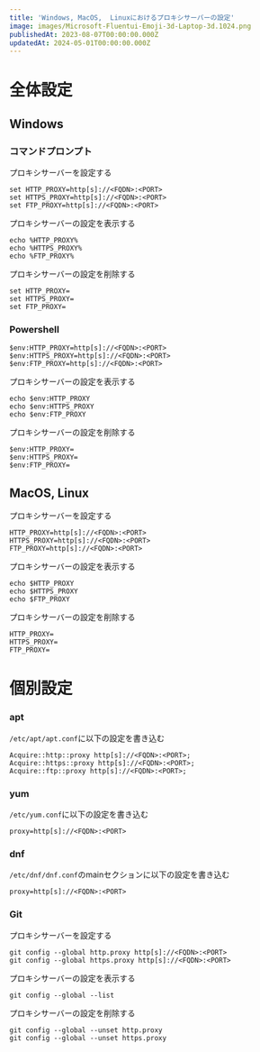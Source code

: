 ```yaml
---
title: 'Windows, MacOS,  Linuxにおけるプロキシサーバーの設定'
image: images/Microsoft-Fluentui-Emoji-3d-Laptop-3d.1024.png
publishedAt: 2023-08-07T00:00:00.000Z
updatedAt: 2024-05-01T00:00:00.000Z
---
```

# 全体設定

## Windows

### コマンドプロンプト

プロキシサーバーを設定する

```
set HTTP_PROXY=http[s]://<FQDN>:<PORT>
set HTTPS_PROXY=http[s]://<FQDN>:<PORT>
set FTP_PROXY=http[s]://<FQDN>:<PORT>
```

プロキシサーバーの設定を表示する

```
echo %HTTP_PROXY%
echo %HTTPS_PROXY%
echo %FTP_PROXY%
```

プロキシサーバーの設定を削除する

```
set HTTP_PROXY=
set HTTPS_PROXY=
set FTP_PROXY=
```

### Powershell

```
$env:HTTP_PROXY=http[s]://<FQDN>:<PORT>
$env:HTTPS_PROXY=http[s]://<FQDN>:<PORT>
$env:FTP_PROXY=http[s]://<FQDN>:<PORT>
```

プロキシサーバーの設定を表示する

```
echo $env:HTTP_PROXY
echo $env:HTTPS_PROXY
echo $env:FTP_PROXY
```

プロキシサーバーの設定を削除する

```
$env:HTTP_PROXY=
$env:HTTPS_PROXY=
$env:FTP_PROXY=
```

## MacOS, Linux

プロキシサーバーを設定する

```
HTTP_PROXY=http[s]://<FQDN>:<PORT>
HTTPS_PROXY=http[s]://<FQDN>:<PORT>
FTP_PROXY=http[s]://<FQDN>:<PORT>
```

プロキシサーバーの設定を表示する

```
echo $HTTP_PROXY
echo $HTTPS_PROXY
echo $FTP_PROXY
```

プロキシサーバーの設定を削除する

```
HTTP_PROXY=
HTTPS_PROXY=
FTP_PROXY=
```

# 個別設定

### apt

`/etc/apt/apt.conf`に以下の設定を書き込む

```
Acquire::http::proxy http[s]://<FQDN>:<PORT>;
Acquire::https::proxy http[s]://<FQDN>:<PORT>;
Acquire::ftp::proxy http[s]://<FQDN>:<PORT>;
```

### yum

`/etc/yum.conf`に以下の設定を書き込む

```
proxy=http[s]://<FQDN>:<PORT>
```

### dnf

`/etc/dnf/dnf.conf`のmainセクションに以下の設定を書き込む

```
proxy=http[s]://<FQDN>:<PORT>
```

### Git

プロキシサーバーを設定する

```
git config --global http.proxy http[s]://<FQDN>:<PORT>
git config --global https.proxy http[s]://<FQDN>:<PORT>
```

プロキシサーバーの設定を表示する

```
git config --global --list
```

プロキシサーバーの設定を削除する

```
git config --global --unset http.proxy
git config --global --unset https.proxy
```